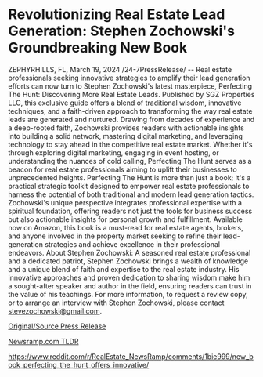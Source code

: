 # Revolutionizing Real Estate Lead Generation: Stephen Zochowski's Groundbreaking New Book

ZEPHYRHILLS, FL, March 19, 2024 /24-7PressRelease/ -- Real estate professionals seeking innovative strategies to amplify their lead generation efforts can now turn to Stephen Zochowski's latest masterpiece, Perfecting The Hunt: Discovering More Real Estate Leads. Published by SGZ Properties LLC, this exclusive guide offers a blend of traditional wisdom, innovative techniques, and a faith-driven approach to transforming the way real estate leads are generated and nurtured.  Drawing from decades of experience and a deep-rooted faith, Zochowski provides readers with actionable insights into building a solid network, mastering digital marketing, and leveraging technology to stay ahead in the competitive real estate market. Whether it's through exploring digital marketing, engaging in event hosting, or understanding the nuances of cold calling, Perfecting The Hunt serves as a beacon for real estate professionals aiming to uplift their businesses to unprecedented heights.  Perfecting The Hunt is more than just a book; it's a practical strategic toolkit designed to empower real estate professionals to harness the potential of both traditional and modern lead generation tactics. Zochowski's unique perspective integrates professional expertise with a spiritual foundation, offering readers not just the tools for business success but also actionable insights for personal growth and fulfillment.  Available now on Amazon, this book is a must-read for real estate agents, brokers, and anyone involved in the property market seeking to refine their lead-generation strategies and achieve excellence in their professional endeavors.  About Stephen Zochowski: A seasoned real estate professional and a dedicated patriot, Stephen Zochowski brings a wealth of knowledge and a unique blend of faith and expertise to the real estate industry. His innovative approaches and proven dedication to sharing wisdom make him a sought-after speaker and author in the field, ensuring readers can trust in the value of his teachings.  For more information, to request a review copy, or to arrange an interview with Stephen Zochowski, please contact stevezochowski@gmail.com. 

[Original/Source Press Release](https://www.24-7pressrelease.com/press-release/509354/revolutionizing-real-estate-lead-generation-stephen-zochowskis-groundbreaking-new-book)
                    

[Newsramp.com TLDR](None) 

https://www.reddit.com/r/RealEstate_NewsRamp/comments/1bie999/new_book_perfecting_the_hunt_offers_innovative/